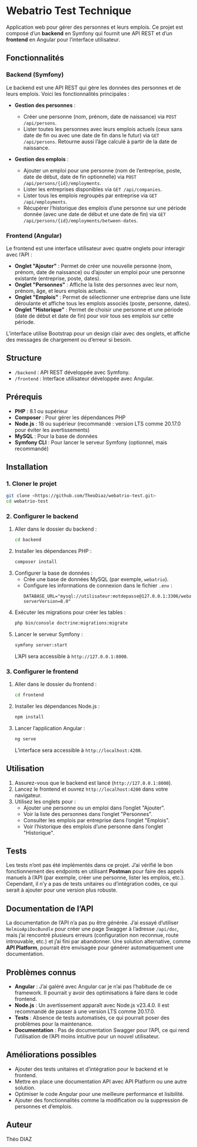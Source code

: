 # Webatrio Test Technique

Application web pour gérer des personnes et leurs emplois. Ce projet est composé d’un **backend** en Symfony qui fournit une API REST et d’un **frontend** en Angular pour l’interface utilisateur.

## Fonctionnalités

### Backend (Symfony)
Le backend est une API REST qui gère les données des personnes et de leurs emplois. Voici les fonctionnalités principales :

- **Gestion des personnes** :
  - Créer une personne (nom, prénom, date de naissance) via `POST /api/persons`.
  - Lister toutes les personnes avec leurs emplois actuels (ceux sans date de fin ou avec une date de fin dans le futur) via `GET /api/persons`. Retourne aussi l’âge calculé à partir de la date de naissance.
  
- **Gestion des emplois** :
  - Ajouter un emploi pour une personne (nom de l’entreprise, poste, date de début, date de fin optionnelle) via `POST /api/persons/{id}/employments`.
  - Lister les entreprises disponibles via `GET /api/companies`.
  - Lister tous les emplois regroupés par entreprise via `GET /api/employments`.
  - Récupérer l’historique des emplois d’une personne sur une période donnée (avec une date de début et une date de fin) via `GET /api/persons/{id}/employments/between-dates`.

### Frontend (Angular)
Le frontend est une interface utilisateur avec quatre onglets pour interagir avec l’API :

- **Onglet "Ajouter"** : Permet de créer une nouvelle personne (nom, prénom, date de naissance) ou d’ajouter un emploi pour une personne existante (entreprise, poste, dates).
- **Onglet "Personnes"** : Affiche la liste des personnes avec leur nom, prénom, âge, et leurs emplois actuels.
- **Onglet "Emplois"** : Permet de sélectionner une entreprise dans une liste déroulante et affiche tous les emplois associés (poste, personne, dates).
- **Onglet "Historique"** : Permet de choisir une personne et une période (date de début et date de fin) pour voir tous ses emplois sur cette période.

L’interface utilise Bootstrap pour un design clair avec des onglets, et affiche des messages de chargement ou d’erreur si besoin.

## Structure
- `/backend` : API REST développée avec Symfony.
- `/frontend` : Interface utilisateur développée avec Angular.

## Prérequis
- **PHP** : 8.1 ou supérieur
- **Composer** : Pour gérer les dépendances PHP
- **Node.js** : 18 ou supérieur (recommandé : version LTS comme 20.17.0 pour éviter les avertissements)
- **MySQL** : Pour la base de données
- **Symfony CLI** : Pour lancer le serveur Symfony (optionnel, mais recommandé)

## Installation

### 1. Cloner le projet
```bash
git clone <https://github.com/TheoDiaz/webatrio-test.git>
cd webatrio-test
```

### 2. Configurer le backend
1. Aller dans le dossier du backend :
   ```bash
   cd backend
   ```
2. Installer les dépendances PHP :
   ```bash
   composer install
   ```
3. Configurer la base de données :
   - Crée une base de données MySQL (par exemple, `webatrio`).
   - Configure les informations de connexion dans le fichier `.env` :
     ```env
     DATABASE_URL="mysql://utilisateur:motdepasse@127.0.0.1:3306/webatrio?serverVersion=8.0"
     ```
4. Exécuter les migrations pour créer les tables :
   ```bash
   php bin/console doctrine:migrations:migrate
   ```
5. Lancer le serveur Symfony :
   ```bash
   symfony server:start
   ```
   L’API sera accessible à `http://127.0.0.1:8000`.

### 3. Configurer le frontend
1. Aller dans le dossier du frontend :
   ```bash
   cd frontend
   ```
2. Installer les dépendances Node.js :
   ```bash
   npm install
   ```
3. Lancer l’application Angular :
   ```bash
   ng serve
   ```
   L’interface sera accessible à `http://localhost:4200`.

## Utilisation
1. Assurez-vous que le backend est lancé (`http://127.0.0.1:8000`).
2. Lancez le frontend et ouvrez `http://localhost:4200` dans votre navigateur.
3. Utilisez les onglets pour :
   - Ajouter une personne ou un emploi dans l’onglet "Ajouter".
   - Voir la liste des personnes dans l’onglet "Personnes".
   - Consulter les emplois par entreprise dans l’onglet "Emplois".
   - Voir l’historique des emplois d’une personne dans l’onglet "Historique".

## Tests
Les tests n’ont pas été implémentés dans ce projet. J’ai vérifié le bon fonctionnement des endpoints en utilisant **Postman** pour faire des appels manuels à l’API (par exemple, créer une personne, lister les emplois, etc.). Cependant, il n’y a pas de tests unitaires ou d’intégration codés, ce qui serait à ajouter pour une version plus robuste.

## Documentation de l’API
La documentation de l’API n’a pas pu être générée. J’ai essayé d’utiliser `NelmioApiDocBundle` pour créer une page Swagger à l’adresse `/api/doc`, mais j’ai rencontré plusieurs erreurs (configuration non reconnue, route introuvable, etc.) et j’ai fini par abandonner. Une solution alternative, comme **API Platform**, pourrait être envisagée pour générer automatiquement une documentation.

## Problèmes connus
- **Angular** : J’ai galéré avec Angular car je n’ai pas l’habitude de ce framework. Il pourrait y avoir des optimisations à faire dans le code frontend.
- **Node.js** : Un avertissement apparaît avec Node.js v23.4.0. Il est recommandé de passer à une version LTS comme 20.17.0.
- **Tests** : Absence de tests automatisés, ce qui pourrait poser des problèmes pour la maintenance.
- **Documentation** : Pas de documentation Swagger pour l’API, ce qui rend l’utilisation de l’API moins intuitive pour un nouvel utilisateur.

## Améliorations possibles
- Ajouter des tests unitaires et d’intégration pour le backend et le frontend.
- Mettre en place une documentation API avec API Platform ou une autre solution.
- Optimiser le code Angular pour une meilleure performance et lisibilité.
- Ajouter des fonctionnalités comme la modification ou la suppression de personnes et d’emplois.

## Auteur
Théo DIAZ